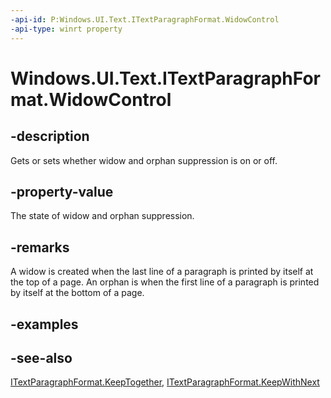 ```yaml
---
-api-id: P:Windows.UI.Text.ITextParagraphFormat.WidowControl
-api-type: winrt property
---
```


<!-- Property syntax
public Windows.UI.Text.FormatEffect WidowControl { get;  set; }
-->

# Windows.UI.Text.ITextParagraphFormat.WidowControl

## -description
Gets or sets whether widow and orphan suppression is on or off.

## -property-value
The state of widow and orphan suppression.

## -remarks
A widow is created when the last line of a paragraph is printed by itself at the top of a page. An orphan is when the first line of a paragraph is printed by itself at the bottom of a page.

## -examples

## -see-also
[ITextParagraphFormat.KeepTogether](itextparagraphformat_keeptogether.md), [ITextParagraphFormat.KeepWithNext](itextparagraphformat_keepwithnext.md)
